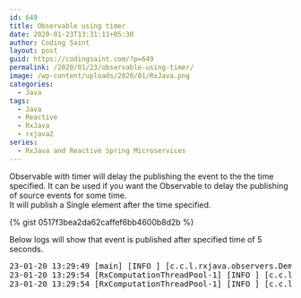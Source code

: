 ```yaml
---
id: 649
title: Observable using timer
date: 2020-01-23T13:31:11+05:30
author: Coding Saint
layout: post
guid: https://codingsaint.com/?p=649
permalink: /2020/01/23/observable-using-timer/
image: /wp-content/uploads/2020/01/RxJava.png
categories:
  - Java
tags:
  - Java
  - Reactive
  - RxJava
  - rxjava2
series:
  - RxJava and Reactive Spring Microservices
---
```

Observable with timer will delay the publishing the event to the the time specified. It can be used if you want the Observable to delay the publishing of source events for some time.  
It will publish a Single element after the time specified.

{% gist 0517f3bea2da62caffef6bb4600b8d2b %}

Below logs will show that event is published after specified time of 5 seconds.

<pre>23-01-20 13:29:49 [main] [INFO ] [c.c.l.rxjava.observers.DemoObserver]- onSubscribe
23-01-20 13:29:54 [RxComputationThreadPool-1] [INFO ] [c.c.l.rxjava.observers.DemoObserver]- onNext -&gt; 0
23-01-20 13:29:54 [RxComputationThreadPool-1] [INFO ] [c.c.l.rxjava.observers.DemoObserver]- onComplete</pre>
